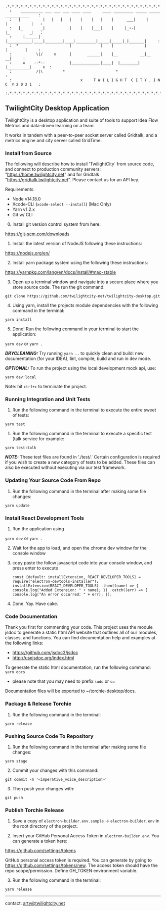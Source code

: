                                                                                                   
      .*.*.*.*.*.*.*.*.*.*.*.*.*.*.*.*.*.*.*.*.*.*.*.*.*.*.*.*.*.*.*.*.*.*.*.*.*.*.*.*.*.*.
      :    __________ ___ ___ ___ ____ ____     ____ _________ _____ _____ ___________    :
      :   |          |   |   |   |    |    |   |    |      ___|     |     |           |   :
      :   |_        _|           |    |    |___|    |     |_+-|           |_         _|   :
      :     |______| |___________|____|________|____|_________|_____|_____|_|_______|     :
      :  *                       |             |    |              |       |        |     :
      :           \|/     x      |       ______|    |__          __|__            __|     :
      :     x    --*--           |_____________|____|  |________|     |__________|     x  :
      :           /|\         *                       *                                   :
      :                               x     T W I L I G H T  C I T Y , I N C  © 2 0 2 1   :
      :.*.*.*.*.*.*.*.*.*.*.*.*.*.*.*.*.*.*.*.*.*.*.*.*.*.*.*.*.*.*.*.*.*.*.*.*.*.*.*.*.*.:                                                                                                  
    
## TwilightCity Desktop Application ##
TwilightCity is a desktop application and suite of tools to support Idea Flow Metrics and data-driven learning on a team.
 
 It works in tandem with a peer-to-peer socket server called Gridtalk, and a metrics engine and city server called GridTime. 
 
### Install from Source ###
The following will describe how to install 'TwilightCity' from source code, and connect to production community servers: "https://home.twilightcity.net" 
and for Gridtalk "https://gridtalk.twilightcity.net".  Please contact us for an API key.

Requirements:
- Node v14.18.0
- Xcode-CLI (`xcode-select --install`) (Mac Only)
- Yarn v1.2.x
- Git w/ CLI

0) Install git version control system from here:

https://git-scm.com/downloads

1) Install the latest version of NodeJS following these instructions: 

https://nodejs.org/en/ 

2) Install yarn package system using the following these instructions:

https://yarnpkg.com/lang/en/docs/install/#mac-stable

3) Open up a terminal window and navigate into a secure place where you store source code. The run the  git command:

`git clone https://github.com/twilightcity-net/twilightcity-desktop.git`

4) Using yarn, install the projects module dependencies with the following command in the terminal: 

`yarn install`

5) Done! Run the following command in your terminal to start the application:

`yarn dev` or `yarn .` 

***DRYCLEANING:*** Try running `yarn ..` to quickly clean and build: new documentation (for your IDEA), lint, compile, build and run in dev mode.

***OPTIONAL:*** To run the project using the local development mock api, use:

`yarn dev:local`

Note: hit `ctrl+c` to terminate the project.

### Running Integration and Unit Tests ###

1) Run the following command in the terminal to execute the entire sweet of tests:

`yarn test`

1) Run the following command in the terminal to execute a specific test (talk service for example:

`yarn test:talk`

***NOTE:*** These test files are found in './test/.' Certain configuration is required if you wish to create a new category of tests to be added. These files can also be executed without executing via our test framework.

### Updating Your Source Code From Repo ###

1) Run the following command in the terminal after making some file changes:

`yarn update`

### Install React Development Tools ###

1) Run the application using 

`yarn dev` or `yarn .`

2) Wait for the app to load, and open the chrome dev window for the console window

3) copy paste the follow javascript code into your console window, and press enter to execute

    `const {default: installExtension, REACT_DEVELOPER_TOOLS} = require("electron-devtools-installer");
    installExtension(REACT_DEVELOPER_TOOLS)
    .then((name) => { 
        console.log("Added Extension: " + name);
     })
    .catch((err) => {
        console.log("An error occurred: " + err);
     });`

4) Done. Yay. Have cake.

### Code Documentation

Thank you first for commenting your code. This project uses the module jsdoc to generate a static html API website that outlines all of our modules, classes, and functions. You can find documentation help and examples at the following links:

- https://github.com/jsdoc3/jsdoc
- http://usejsdoc.org/index.html

To generate the static html documentation, run the following command:
`yarn docs`

* please note that you may need to prefix `sudo` or `su`

Documentation files will be exported to ~/torchie-desktop/docs.

### Package & Release Torchie ###

1) Run the following command in the terminal:

`yarn release`

### Pushing Source Code To Repository ###

1) Run the following command in the terminal after making some file changes:

`yarn stage`

2) Commit your changes with this command: 

`git commit -m '<imperative_voice_description>'`

3) Then push your changes with:

`git push`

### Publish Torchie Release ###

1) Save a copy of `electron-builder.env.sample` -> `electron-builder.env` in the root directory of the project.

2) Insert your GitHub Personal Access Token in `electron-builder.env`. You can generate a token here:

https://github.com/settings/tokens

GitHub personal access token is required. You can generate by going to https://github.com/settings/tokens/new. The access token should have the repo scope/permission. Define GH_TOKEN environment variable.

3) Run the following command in the terminal:

`yarn release`

--------------------------
contact: [arty@twilightcity.net](mailto:arty@twilightcity.net)

